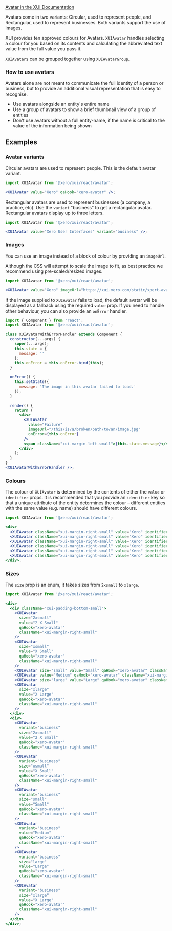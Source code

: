 <div class="xui-margin-vertical">
		<a href="../section-components-identifiers-avatar.html" isDocLink>Avatar in the XUI Documentation</a>
</div>

Avatars come in two variants: Circular, used to represent people, and Rectangular, used to represent businesses. Both variants support the use of images.

XUI provides ten approved colours for Avatars. `XUIAvatar` handles selecting a colour for you based on its contents and calculating the abbreviated text value from the full value you pass it.

`XUIAvatar`s can be grouped together using `XUIAvatarGroup`.

### How to use avatars

Avatars alone are not meant to communicate the full identity of a person or business, but to provide an additional visual representation that is easy to recognise.

- Use avatars alongside an entity's entire name
- Use a group of avatars to show a brief thumbnail view of a group of entities
- Don't use avatars without a full entity-name, if the name is critical to the value of the information being shown

## Examples

### Avatar variants

Circular avatars are used to represent people. This is the default avatar variant.

```jsx harmony
import XUIAvatar from '@xero/xui/react/avatar';

<XUIAvatar value="Xero" qaHook="xero-avatar" />;
```

Rectangular avatars are used to represent businesses (a company, a practice, etc). Use the `variant` "business" to get a rectangular avatar. Rectangular avatars display up to three letters.

```jsx harmony
import XUIAvatar from '@xero/xui/react/avatar';

<XUIAvatar value="Xero User Interfaces" variant="business" />;
```

### Images

You can use an image instead of a block of colour by providing an `imageUrl`.

Although the CSS will attempt to scale the image to fit, as best practice we recommend using pre-scaled/resized images.

```jsx harmony
import XUIAvatar from '@xero/xui/react/avatar';

<XUIAvatar value="Xero" imageUrl="https://xui.xero.com/static/xpert-avatar.png" />;
```

If the image supplied to `XUIAvatar` fails to load, the default avatar will be displayed as a fallback using the required `value` prop. If you need to handle other behaviour, you can also provide an `onError` handler.

```jsx harmony
import { Component } from 'react';
import XUIAvatar from '@xero/xui/react/avatar';

class XUIAvatarWithErrorHandler extends Component {
  constructor(...args) {
    super(...args);
    this.state = {
      message: ''
    };
    this.onError = this.onError.bind(this);
  }

  onError() {
    this.setState({
      message: 'The image in this avatar failed to load.'
    });
  }

  render() {
    return (
      <div>
        <XUIAvatar
          value="Failure"
          imageUrl="/this/is/a/broken/path/to/an/image.jpg"
          onError={this.onError}
        />
        <span className="xui-margin-left-small">{this.state.message}</span>
      </div>
    );
  }
}
<XUIAvatarWithErrorHandler />;
```

### Colours

The colour of `XUIAvatar` is determined by the contents of either the `value` or `identifier` props. It is recommended that you provide an `identifier` key so that a unique attribute of the entity determines the colour – different entities with the same value (e.g. name) should have different colours.

```jsx harmony
import XUIAvatar from '@xero/xui/react/avatar';

<div>
  <XUIAvatar className="xui-margin-right-small" value="Xero" identifier="a" />
  <XUIAvatar className="xui-margin-right-small" value="Xero" identifier="b" />
  <XUIAvatar className="xui-margin-right-small" value="Xero" identifier="c" />
  <XUIAvatar className="xui-margin-right-small" value="Xero" identifier="d" />
  <XUIAvatar className="xui-margin-right-small" value="Xero" identifier="e" />
  <XUIAvatar className="xui-margin-right-small" value="Xero" identifier="f" />
</div>;
```

### Sizes

The `size` prop is an enum, it takes sizes from `2xsmall` to `xlarge`.

```jsx harmony
import XUIAvatar from '@xero/xui/react/avatar';

<div>
  <div className="xui-padding-bottom-small">
    <XUIAvatar
      size="2xsmall"
      value="2 X Small"
      qaHook="xero-avatar"
      className="xui-margin-right-small"
    />
    <XUIAvatar
      size="xsmall"
      value="X Small"
      qaHook="xero-avatar"
      className="xui-margin-right-small"
    />
    <XUIAvatar size="small" value="Small" qaHook="xero-avatar" className="xui-margin-right-small" />
    <XUIAvatar value="Medium" qaHook="xero-avatar" className="xui-margin-right-small" />
    <XUIAvatar size="large" value="Large" qaHook="xero-avatar" className="xui-margin-right-small" />
    <XUIAvatar
      size="xlarge"
      value="X Large"
      qaHook="xero-avatar"
      className="xui-margin-right-small"
    />
  </div>
  <div>
    <XUIAvatar
      variant="business"
      size="2xsmall"
      value="2 X Small"
      qaHook="xero-avatar"
      className="xui-margin-right-small"
    />
    <XUIAvatar
      variant="business"
      size="xsmall"
      value="X Small"
      qaHook="xero-avatar"
      className="xui-margin-right-small"
    />
    <XUIAvatar
      variant="business"
      size="small"
      value="Small"
      qaHook="xero-avatar"
      className="xui-margin-right-small"
    />
    <XUIAvatar
      variant="business"
      value="Medium"
      qaHook="xero-avatar"
      className="xui-margin-right-small"
    />
    <XUIAvatar
      variant="business"
      size="large"
      value="Large"
      qaHook="xero-avatar"
      className="xui-margin-right-small"
    />
    <XUIAvatar
      variant="business"
      size="xlarge"
      value="X Large"
      qaHook="xero-avatar"
      className="xui-margin-right-small"
    />
  </div>
</div>;
```
